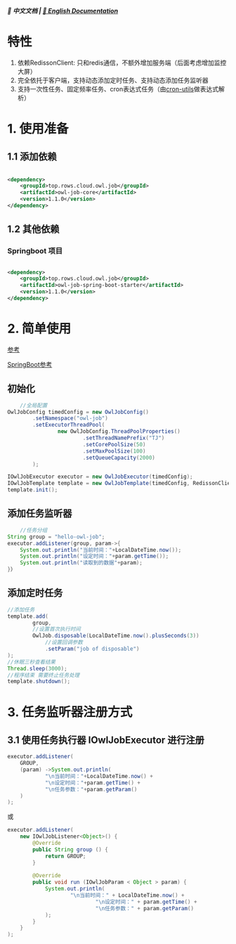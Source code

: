 ##### 📖 中文文档 | [📖 English Documentation](README_EN.md)
# 特性

1. 依赖RedissonClient: 只和redis通信，不额外增加服务端（后面考虑增加监控大屏）
2. 完全依托于客户端，支持动态添加定时任务、支持动态添加任务监听器
3. 支持一次性任务、固定频率任务、cron表达式任务（由[cron-utils](https://github.com/jmrozanec/cron-utils)做表达式解析）

# 1. 使用准备

## 1.1 添加依赖

```xml

<dependency>
    <groupId>top.rows.cloud.owl.job</groupId>
    <artifactId>owl-job-core</artifactId>
    <version>1.1.0</version>
</dependency>
```

## 1.2  其他依赖

### Springboot 项目

```xml

<dependency>
    <groupId>top.rows.cloud.owl.job</groupId>
    <artifactId>owl-job-spring-boot-starter</artifactId>
    <version>1.1.0</version>
</dependency>
```

# 2. 简单使用

[参考](/owl-job-core/src/test/java/top/rows/cloud/owl/job/core)

[SpringBoot参考](/owl-job-spring-boot-starter/src/test/java/top/rows/cloud/owl/job/spring)

## 初始化

```java
    //全局配置
OwlJobConfig timedConfig = new OwlJobConfig()
        .setNamespace("owl-job")
        .setExecutorThreadPool(
                new OwlJobConfig.ThreadPoolProperties()
                        .setThreadNamePrefix("TJ")
                        .setCorePoolSize(50)
                        .setMaxPoolSize(100)
                        .setQueueCapacity(2000)
        );

IOwlJobExecutor executor = new OwlJobExecutor(timedConfig);
IOwlJobTemplate template = new OwlJobTemplate(timedConfig, RedissonClientGetter.get(), executor);
template.init();
```

## 添加任务监听器

```java
    //任务分组
String group = "hello-owl-job";
executor.addListener(group, param->{
    System.out.println("当前时间："+LocalDateTime.now());
    System.out.println("设定时间："+param.getTime());
    System.out.println("读取到的数据"+param);
}）
```

## 添加定时任务

```java
//添加任务
template.add(
        group,
        //设置首次执行时间
        OwlJob.disposable(LocalDateTime.now().plusSeconds(3))
            //设置回调参数
            .setParam("job of disposable")
);
//休眠三秒查看结果
Thread.sleep(3000);
//程序结束 需要终止任务处理
template.shutdown();
```

# 3. 任务监听器注册方式

## 3.1 使用任务执行器 IOwlJobExecutor 进行注册

```java
executor.addListener(
    GROUP,
    (param) ->System.out.println(
            "\n当前时间："+LocalDateTime.now() +
            "\n设定时间："+param.getTime() +
            "\n任务参数："+param.getParam()
    )
);
``` 

或

```java
executor.addListener(
    new IOwlJobListener<Object>() {
        @Override
        public String group () {
            return GROUP;
        }
        
        @Override
        public void run (IOwlJobParam < Object > param) {
            System.out.println(
                    "\n当前时间：" + LocalDateTime.now() +
                            "\n设定时间：" + param.getTime() +
                            "\n任务参数：" + param.getParam()
            );
        }
    }
);
```


